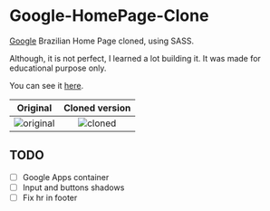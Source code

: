 # Google-HomePage-Clone
 [Google](https://google.com) Brazilian Home Page cloned, using SASS.
 
 Although, it is not perfect, I learned a lot building it. It was made for educational purpose only.

You can see it [here](https://samuel-s-marques.github.io/Google-HomePage-Clone/).

| Original | Cloned version
|:---------------------------------------:|:-----------------------------------:|
| ![original](https://i.imgur.com/1YI35hQ.png) | ![cloned](https://i.imgur.com/MvU2MUA.png) |

## TODO
- [ ] Google Apps container
- [ ] Input and buttons shadows
- [ ] Fix hr in footer
